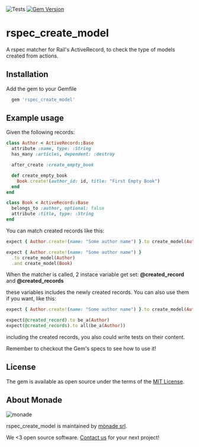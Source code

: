 ![Tests](https://github.com/monade/rspec_create_model/actions/workflows/test.yml/badge.svg)
[![Gem Version](https://badge.fury.io/rb/rspec_create_model.svg)](https://badge.fury.io/rb/rspec_create_model)

# rspec_create_model

A rspec matcher for Rail's ActiveRecord, to check the type of models created from actions.

## Installation

Add the gem to your Gemfile

```ruby
  gem 'rspec_create_model'
```

## Example usage

Given the following records:

```ruby
class Author < ActiveRecord::Base
  attribute :name, type: :String
  has_many :articles, dependent: :destroy

  after_create :create_empty_book

  def create_empty_book
    Book.create!(author_id: id, title: "First Empty Book")
  end
end

class Book < ActiveRecord::Base
  belongs_to :author, optional: false
  attribute :title, type: :String
end
```

You can match created records like this:

```ruby
expect { Author.create!(name: "Some author name") }.to create_model(Author)

expect { Author.create!(name: "Some author name") }
  .to create_model(Author)
  .and create_model(Book)
```

When the matcher is called, 2 instace variable get set: **@created_record** and **@created_records**

these variables includes the newly created records. You can also use them if you want, like this:

```ruby
expect { Author.create!(name: "Some author name") }.to create_model(Author)

expect(@created_record).to be_a(Author)
expect(@created_records).to all(be_a(Author))
```

including the created records, you also could write tests on their content.

Remember to checkout the Gem's specs to see how to use it!

## License

The gem is available as open source under the terms of the [MIT License](https://opensource.org/licenses/MIT).

About Monade
----------------

![monade](https://monade.io/wp-content/uploads/2021/06/monadelogo.png)

rspec_create_model is maintained by [mònade srl](https://monade.io/en/home-en/).

We <3 open source software. [Contact us](https://monade.io/en/contact-us/) for your next project!
